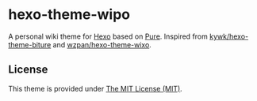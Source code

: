 # hexo-theme-wipo

A personal wiki theme for [Hexo](http://hexo.io) based on [Pure](http://purecss.io/). Inspired from [kywk/hexo-theme-biture](https://github.com/kywk/hexo-theme-biture) and [wzpan/hexo-theme-wixo](https://github.com/wzpan/hexo-theme-wixo).

## License

This theme is provided under [The MIT License (MIT)](http://opensource.org/licenses/MIT).
